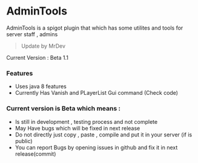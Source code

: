 # AdminTools
AdminTools is a spigot plugin that which has some utilites and tools for server staff , admins

> Update by MrDev

Current Version : Beta 1.1

### Features
- Uses java 8 features
- Currently Has Vanish and PLayerList Gui command (Check code)

### Current version is Beta which means :
- Is still in development , testing process and not complete
- May Have bugs which will be fixed in next release
- Do not directly just copy , paste , compile and put it in your server (if is public)
- You can report Bugs by opening issues in github and fix it in next release(commit)
